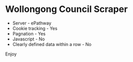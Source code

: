 # Wollongong Council Scraper

* Server - ePathway
* Cookie tracking - Yes
* Pagnation - Yes
* Javascript - No
* Clearly defined data within a row - No


Enjoy

